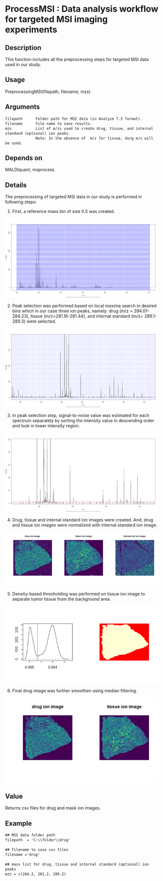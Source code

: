 # ProcessMSI : Data analysis workflow for targeted MSI imaging experiments

## Description
This function includes all the preprocessing steps for targeted MSI data used in our study. 

## Usage
PreprocessingMSI(filepath, filename, mzs)

## Arguments
```
filepath      Folder path for MSI data (in Analyze 7.5 format).
filename      File name to save results. 
mzs           List of m/zs used to create drug, tissue, and internal standand (optional) ion peaks.
              Note: In the absence of  m/z for tissue, durg m/z will be used. 
```
## Depends on
MALDIquant, msprocess

## Details 
The preprocessing of targeted MSI data in our study is performed in following steps:

1. First, a reference mass bin of size 0.5 was created.

![alt text](https://github.com/pietrofranceschi/ProcessMSI/blob/master/BinnedSpectrum.png)

2. Peak selection was performed based on local maxima search in desired bins which in our case three ion peaks, namely: drug (m/z = 284.01-284.23), tissue (m/z=281.16-281.44), and internal standard (m/z= 289.1-289.3) were selected. 

![alt text](https://github.com/pietrofranceschi/ProcessMSI/blob/master/zoombinnedspectrum.png)

3.  In peak selection step, signal-to-noise value was estimated for each spectrum separately by sorting the intensity value in descending order and look in lower intensity region. 

![alt text](https://github.com/pietrofranceschi/ProcessMSI/blob/master/PeakSelection.png)

4. Drug, tissue and internal standard ion images were created. And, drug and tissue ion images were normalized with internal standard ion image. 

![alt text](https://github.com/pietrofranceschi/ProcessMSI/blob/master/IonImage.png)

5. Density-based thresholding was performed on tissue ion image to separate tumor tissue from the background area.

![alt text](https://github.com/pietrofranceschi/ProcessMSI/blob/master/MaskImg.png)

6. Final drug image was further smoothen using median filtering.

![alt text](https://github.com/pietrofranceschi/ProcessMSI/blob/master/FinalionImages.png)

## Value
Returns csv files for drug and mask ion images. 

## Example

```
## MSI data folder path
filepath  = 'C:\\folder\\drug'           

## filename to save csv files
filename ='drug'                        
 
## mass list for drug, tissue and internal standard (optional) ion peaks 
mzs = c(284.2, 281.2, 289.2)      

```

